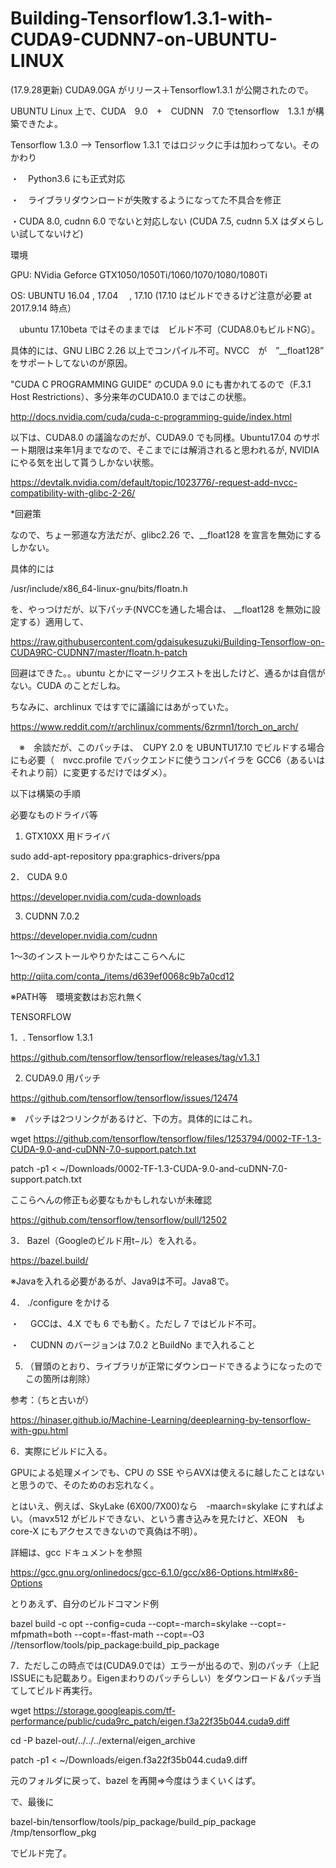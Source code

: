 # Building-Tensorflow1.3.1-with-CUDA9-CUDNN7-on-UBUNTU-LINUX

(17.9.28更新)
CUDA9.0GA がリリース＋Tensorflow1.3.1 が公開されたので。

UBUNTU Linux 上で、CUDA　9.0　+　CUDNN　7.0 でtensorflow　1.3.1 が構築できたよ。

Tensorflow 1.3.0 --> Tensorflow 1.3.1 ではロジックに手は加わってない。そのかわり

・　Python3.6 にも正式対応

・　ライブラリダウンロードが失敗するようになってた不具合を修正

・CUDA 8.0, cudnn 6.0 でないと対応しない (CUDA 7.5, cudnn 5.X はダメらしい試してないけど)



環境

GPU: NVidia Geforce GTX1050/1050Ti/1060/1070/1080/1080Ti

OS:  UBUNTU 16.04 , 17.04 　, 17.10 (17.10 はビルドできるけど注意が必要 at 2017.9.14 時点）

　ubuntu 17.10beta ではそのままでは　ビルド不可（CUDA8.0もビルドNG）。
 
 
 具体的には、GNU LIBC 2.26 以上でコンパイル不可。NVCC　が　”__float128” をサポートしてないのが原因。
 
 "CUDA C PROGRAMMING GUIDE" のCUDA 9.0 にも書かれてるので（F.3.1 Host Restrictions）、多分来年のCUDA10.0 まではこの状態。
 
 http://docs.nvidia.com/cuda/cuda-c-programming-guide/index.html

 以下は、CUDA8.0 の議論なのだが、CUDA9.0 でも同様。Ubuntu17.04 のサポート期限は来年1月までなので、そこまでには解消されると思われるが, NVIDIA にやる気を出して貰うしかない状態。
 
 
 https://devtalk.nvidia.com/default/topic/1023776/-request-add-nvcc-compatibility-with-glibc-2-26/
 

*回避策

 なので、ちょー邪道な方法だが、glibc2.26 で、__float128 を宣言を無効にするしかない。
 
 具体的には
 
 /usr/include/x86_64-linux-gnu/bits/floatn.h
 
 を、やっつけだが、以下パッチ(NVCCを通した場合は、 __float128 を無効に設定する）適用して、
 
 https://raw.githubusercontent.com/gdaisukesuzuki/Building-Tensorflow-on-CUDA9RC-CUDNN7/master/floatn.h-patch
 
 回避はできた。。ubuntu とかにマージリクエストを出したけど、通るかは自信がない。CUDA のことだしね。
 
 ちなみに、archlinux ではすでに議論にはあがっていた。

https://www.reddit.com/r/archlinux/comments/6zrmn1/torch_on_arch/

　※　余談だが、このパッチは、　CUPY 2.0 を UBUNTU17.10 でビルドする場合にも必要（　nvcc.profile でバックエンドに使うコンパイラを GCC6（あるいはそれより前）に変更するだけではダメ）。


 以下は構築の手順
 

必要なものドライバ等


1. GTX10XX 用ドライバ

sudo add-apt-repository ppa:graphics-drivers/ppa

2． CUDA 9.0 

https://developer.nvidia.com/cuda-downloads

3. CUDNN 7.0.2

https://developer.nvidia.com/cudnn

1〜3のインストールやりかたはここらへんに

http://qiita.com/conta_/items/d639ef0068c9b7a0cd12

※PATH等　環境変数はお忘れ無く


TENSORFLOW


1．. Tensorflow 1.3.1

https://github.com/tensorflow/tensorflow/releases/tag/v1.3.1

2. CUDA9.0 用パッチ

https://github.com/tensorflow/tensorflow/issues/12474

※　パッチは2つリンクがあるけど、下の方。具体的にはこれ。

wget https://github.com/tensorflow/tensorflow/files/1253794/0002-TF-1.3-CUDA-9.0-and-cuDNN-7.0-support.patch.txt

patch -p1 < ~/Downloads/0002-TF-1.3-CUDA-9.0-and-cuDNN-7.0-support.patch.txt
 

ここらへんの修正も必要なもかもしれないが未確認

https://github.com/tensorflow/tensorflow/pull/12502

3． Bazel（Googleのビルド用t−ル）を入れる。

https://bazel.build/

※Javaを入れる必要があるが、Java9は不可。Java8で。

4． ./configure をかける

・　 GCCは、4.X でも 6 でも動く。ただし 7 ではビルド不可。

・ 　CUDNN のバージョンは 7.0.2 とBuildNo まで入れること


5. （冒頭のとおり、ライブラリが正常にダウンロードできるようになったのでこの箇所は削除）

参考：（ちと古いが）

https://hinaser.github.io/Machine-Learning/deeplearning-by-tensorflow-with-gpu.html


6．実際にビルドに入る。

GPUによる処理メインでも、CPU の SSE やらAVXは使えるに越したことはないと思うので、そのためのお忘れなく。

とはいえ、例えば、SkyLake (6X00/7X00)なら　-maarch=skylake にすればよい。（mavx512 がビルドできない、という書き込みを見たけど、XEON　も　core-X にもアクセスできないので真偽は不明）。

詳細は、gcc ドキュメントを参照

https://gcc.gnu.org/onlinedocs/gcc-6.1.0/gcc/x86-Options.html#x86-Options

とりあえず、自分のビルドコマンド例

bazel build -c opt   --config=cuda --copt=-march=skylake --copt=-mfpmath=both --copt=-ffast-math --copt=-O3 //tensorflow/tools/pip_package:build_pip_package
 
7．ただしこの時点では(CUDA9.0では）エラーが出るので、別のパッチ（上記ISSUEにも記載あり。Eigenまわりのパッチらしい）をダウンロード＆パッチ当てしてビルド再実行。

wget https://storage.googleapis.com/tf-performance/public/cuda9rc_patch/eigen.f3a22f35b044.cuda9.diff

cd -P bazel-out/../../../external/eigen_archive
 
patch -p1 < ~/Downloads/eigen.f3a22f35b044.cuda9.diff
    
元のフォルダに戻って、bazel を再開⇒今度はうまくいくはず。

で、最後に

bazel-bin/tensorflow/tools/pip_package/build_pip_package /tmp/tensorflow_pkg

でビルド完了。
